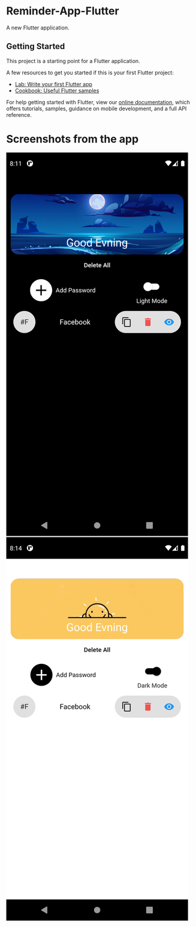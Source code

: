 # Reminder-App-Flutter

A new Flutter application.

## Getting Started

This project is a starting point for a Flutter application.

A few resources to get you started if this is your first Flutter project:

- [Lab: Write your first Flutter app](https://flutter.dev/docs/get-started/codelab)
- [Cookbook: Useful Flutter samples](https://flutter.dev/docs/cookbook)

For help getting started with Flutter, view our
[online documentation](https://flutter.dev/docs), which offers tutorials,
samples, guidance on mobile development, and a full API reference.

# Screenshots from the app 

![Image 1](https://github.com/osidalsaghir/Reminder-App-Flutter/blob/master/Screenshot_1622049109.png)
![Image 1](https://github.com/osidalsaghir/Reminder-App-Flutter/blob/master/Screenshot_1622049291.png)

